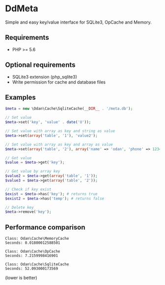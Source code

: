 # DdMeta
Simple and easy key/value interface for SQLite3, OpCache and Memory.

## Requirements
* PHP >= 5.6

## Optional requirements
* SQLite3 extension (php_sqlite3)
* Write permission for cache and database files

## Examples

```php
$meta = new \Odan\Cache\SqliteCache(__DIR__ . '/meta.db');

// Set value
$meta->set('key', 'value' . date('U'));

// Set value with array as key and string as value
$meta->set(array('table', '1'), 'value2');

// Set value with array as key and array as value
$meta->set(array('table', '2'), array('name' => 'odan', 'phone' => 1234567));

// Get value
$value = $meta->get('key');

// Get value by array key
$value2 = $meta->get(array('table', '1'));
$value3 = $meta->get(array('table', '2'));

// Check if key exist
$exist = $meta->has('key'); # returns true
$exist2 = $meta->has('temp'); # returns false

// Delete key
$meta->remove('key');
```

## Performance comparison

```
Class: Odan\Cache\MemoryCache
Seconds: 0.01800012588501

Class: Odan\Cache\OpCache
Seconds: 7.2159998416901

Class: Odan\Cache\SqliteCache
Seconds: 52.093000173569
```
(lower is better)
